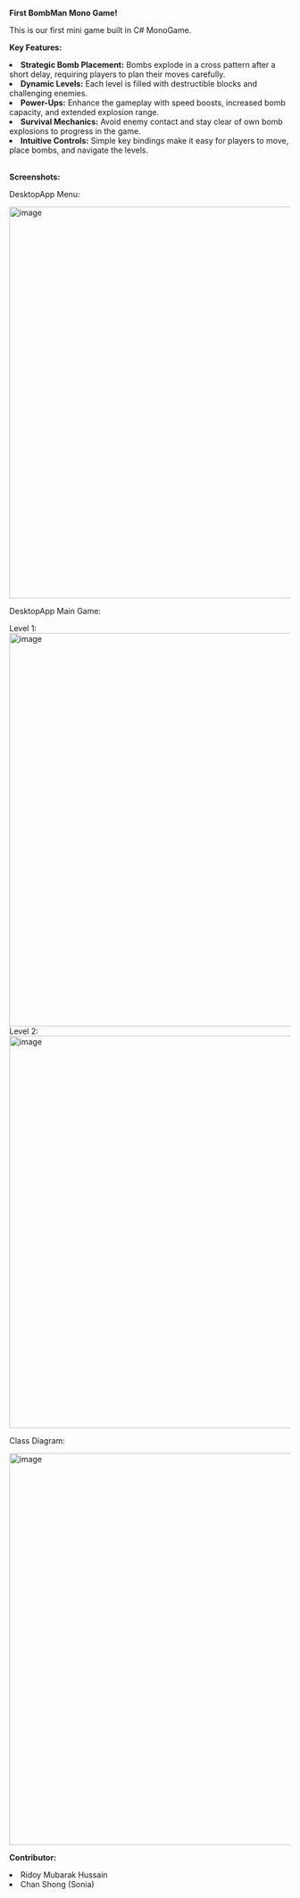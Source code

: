 <p><b>First BombMan Mono Game!</b></p>
<p>This is our first mini game built in C# MonoGame. </p>

<p><b>Key Features:</b></p>
<li><b>Strategic Bomb Placement:</b> Bombs explode in a cross pattern after a short delay, requiring players to plan their moves carefully.</li>
<li><b>Dynamic Levels:</b> Each level is filled with destructible blocks and challenging enemies.</li>
<li><b>Power-Ups:</b> Enhance the gameplay with speed boosts, increased bomb capacity, and extended explosion range.</li>
<li><b>Survival Mechanics:</b> Avoid enemy contact and stay clear of own bomb explosions to progress in the game.</li>
<li><b>Intuitive Controls:</b> Simple key bindings make it easy for players to move, place bombs, and navigate the levels.</li>
<br/>

<p><b>Screenshots:</b></p>
<p>DesktopApp Menu:</p> 
<img width="702" alt="image" src="https://github.com/user-attachments/assets/674dad85-c4f0-4294-b08e-cfeafce8725d" 
<br/>
<p>DesktopApp Main Game:</p> 
Level 1:
<img width="705" alt="image" src="https://github.com/user-attachments/assets/5a11baa3-90ff-4eb9-aada-4948c23c844c" />
Level 2:
<img width="703" alt="image" src="https://github.com/user-attachments/assets/e5fcaa21-1d01-4510-8dab-86bb195c4b7e" />
<br/>
<p>Class Diagram:</p>
<img width="702" alt="image" src="https://github.com/user-attachments/assets/0634a835-3b70-4aca-92a3-d9eafae6f1e6">
<br/>

<p><b>Contributor:</b></p>
<li>Ridoy Mubarak Hussain</li>
<li>Chan Shong (Sonia)</li>

